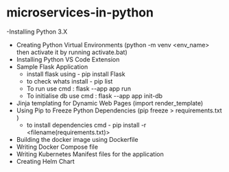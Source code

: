 # microservices-in-python
-Installing Python 3.X
- Creating Python Virtual Environments (python -m venv <env_name>  then activate it by running activate.bat)
- Installing Python VS Code Extension
- Sample Flask Application 
    - install flask using - pip install Flask
    - to check whats install - pip list
    - To run use cmd : flask --app app run
    - To initialise db use cmd : flask --app app init-db
- Jinja templating for Dynamic Web Pages (import render_template)
- Using Pip to Freeze Python Dependencies (pip freeze  > requirements.txt )
    - to install dependencies cmd - pip install -r <filename(requirements.txt)>
- Building the docker image using Dockerfile
- Writing Docker Compose file
- Writing Kubernetes Manifest files for the application
- Creating Helm Chart